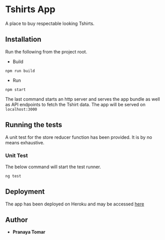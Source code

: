 # Tshirts App

A place to buy respectable looking Tshirts.

## Installation



Run the following from the project root.

* Build

```
npm run build
```

* Run

```
npm start
```

The last command starts an http server and serves the app bundle as well as API endpoints to fetch the Tshirt data.
The app will be served on ```localhost:3000```

## Running the tests

A unit test for the store reducer function has been provided. It is by no means exhaustive.

### Unit Test

The below command will start the test runner.

```
ng test
```

## Deployment

The app has been deployed on Heroku and may be accessed [here](https://tshirtseverywhere.herokuapp.com/)

## Author

* **Pranaya Tomar**